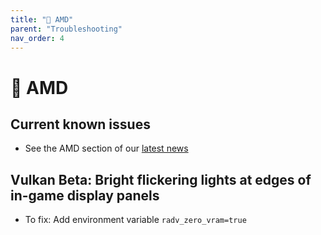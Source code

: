 ```yaml
---
title: "💖 AMD"
parent: "Troubleshooting"
nav_order: 4
---
```


# 💖 AMD

## Current known issues
- See the AMD section of our [latest news](/#news)

## Vulkan Beta: Bright flickering lights at edges of in-game display panels
- To fix: Add environment variable `radv_zero_vram=true`
